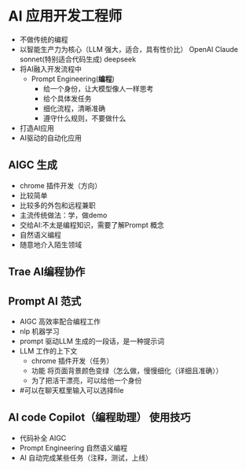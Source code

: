 # AI 应用开发工程师
- 不做传统的编程
- 以智能生产力为核心（LLM 强大，适合，具有性价比）
  OpenAI
  Claude sonnet(特别适合代码生成)
  deepseek
- 将AI融入开发流程中
  - Prompt Engineering(**编程**)
    - 给一个身份，让大模型像人一样思考
    - 给个具体发任务
    - 细化流程，清晰准确
    - 遵守什么规则，不要做什么
- 打造AI应用
- AI驱动的自动化应用
## AIGC 生成
- chrome 插件开发（方向）
- 比较简单
- 比较多的外包和远程兼职
- 主流传统做法：学，做demo
- 交给AI:不太是编程知识，需要了解Prompt 概念
- 自然语义编程
- 随意地介入陌生领域
## Trae AI编程协作

## Prompt AI 范式
- AIGC 高效率配合编程工作
- nlp 机器学习
- prompt 驱动LLM 生成的一段话，是一种提示词
- LLM 工作的上下文
  - chrome 插件开发（任务）
  - 功能 将页面背景颜色变绿（怎么做，慢慢细化（详细且准确））
  - 为了把活干漂亮，可以给他一个身份
- #可以在聊天框里输入可以选择file
## AI code Copilot（编程助理） 使用技巧
  - 代码补全 AIGC
  - Prompt Engineering 自然语义编程
  - AI 自动完成某些任务（注释，测试，上线）
  


